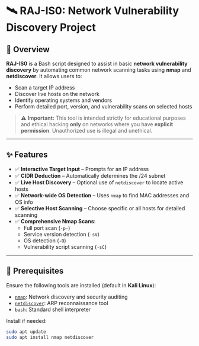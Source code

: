 # 🛰️ RAJ-IS0: Network Vulnerability Discovery Project
                                                      
## 📡 Overview

**RAJ-IS0** is a Bash script designed to assist in basic **network vulnerability discovery** by automating common network scanning tasks using **nmap** and **netdiscover**. It allows users to:

- Scan a target IP address
- Discover live hosts on the network
- Identify operating systems and vendors
- Perform detailed port, version, and vulnerability scans on selected hosts

> ⚠️ **Important:** This tool is intended strictly for educational purposes and ethical hacking **only** on networks where you have **explicit permission**. Unauthorized use is illegal and unethical.

---

## ✨ Features

- ✅ **Interactive Target Input** – Prompts for an IP address
- ✅ **CIDR Deduction** – Automatically determines the /24 subnet
- ✅ **Live Host Discovery** – Optional use of `netdiscover` to locate active hosts
- ✅ **Network-wide OS Detection** – Uses `nmap` to find MAC addresses and OS info
- ✅ **Selective Host Scanning** – Choose specific or all hosts for detailed scanning
- ✅ **Comprehensive Nmap Scans**:
  - Full port scan (`-p-`)
  - Service version detection (`-sV`)
  - OS detection (`-O`)
  - Vulnerability script scanning (`-sC`)

---

## 🧰 Prerequisites

Ensure the following tools are installed (default in **Kali Linux**):

- [`nmap`](https://nmap.org): Network discovery and security auditing
- [`netdiscover`](https://github.com/alexxy/netdiscover): ARP reconnaissance tool
- `bash`: Standard shell interpreter

Install if needed:

```bash
sudo apt update
sudo apt install nmap netdiscover
